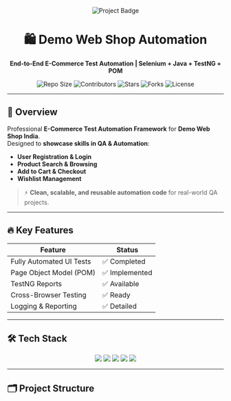 <p align="center">
  <img src="https://img.shields.io/badge/Demo_Web_Shop-QA%20Automation-blue?style=for-the-badge&logo=selenium" alt="Project Badge"/>
</p>

<h1 align="center">🛍️ Demo Web Shop Automation</h1>
<p align="center">
  <strong>End-to-End E-Commerce Test Automation | Selenium + Java + TestNG + POM</strong>
</p>

<p align="center">
  <img src="https://img.shields.io/github/repo-size/GThippeswamy/Demo-Web-Shop" alt="Repo Size"/>
  <img src="https://img.shields.io/github/contributors/GThippeswamy/Demo-Web-Shop" alt="Contributors"/>
  <img src="https://img.shields.io/github/stars/GThippeswamy/Demo-Web-Shop?style=social" alt="Stars"/>
  <img src="https://img.shields.io/github/forks/GThippeswamy/Demo-Web-Shop?style=social" alt="Forks"/>
  <img src="https://img.shields.io/github/license/GThippeswamy/Demo-Web-Shop" alt="License"/>
</p>

---

## 🌟 Overview
Professional **E-Commerce Test Automation Framework** for **Demo Web Shop India**.  
Designed to **showcase skills in QA & Automation**:

- **User Registration & Login**  
- **Product Search & Browsing**  
- **Add to Cart & Checkout**  
- **Wishlist Management**  

> ⚡ **Clean, scalable, and reusable automation code** for real-world QA projects.

---

## 🔥 Key Features

<div align="center">

| Feature | Status |
|---------|--------|
| Fully Automated UI Tests | ✅ Completed |
| Page Object Model (POM) | ✅ Implemented |
| TestNG Reports | ✅ Available |
| Cross-Browser Testing | ✅ Ready |
| Logging & Reporting | ✅ Detailed |

</div>

---

## 🛠 Tech Stack
<p align="center">
  <img src="https://img.shields.io/badge/Selenium-WebDriver-blue?logo=selenium&style=for-the-badge" />
  <img src="https://img.shields.io/badge/Java-JDK-orange?logo=java&style=for-the-badge" />
  <img src="https://img.shields.io/badge/TestNG-Framework-green?style=for-the-badge" />
  <img src="https://img.shields.io/badge/POM-Design%20Pattern-yellow?style=for-the-badge" />
  <img src="https://img.shields.io/badge/Maven-Build%20Tool-red?style=for-the-badge" />
</p>

---

## 🗂 Project Structure
